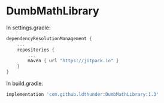 # DumbMathLibrary
In settings.gradle:
```kotlin
dependencyResolutionManagement {
    ...
    repositories {
        ...
        maven { url "https://jitpack.io" }
    }
}
```
In build.gradle:
```groovy
implementation 'com.github.ldthunder:DumbMathLibrary:1.3'
```
